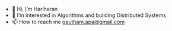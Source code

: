 - 👋 Hi, I’m Hariharan
- 👀 I’m interested in Algorithms and building Distributed Systems
- 📫 How to reach me gautham.apa@gmail.com

<!---
gautham-apa/gautham-apa is a ✨ special ✨ repository because its `README.md` (this file) appears on your GitHub profile.
You can click the Preview link to take a look at your changes.
--->
